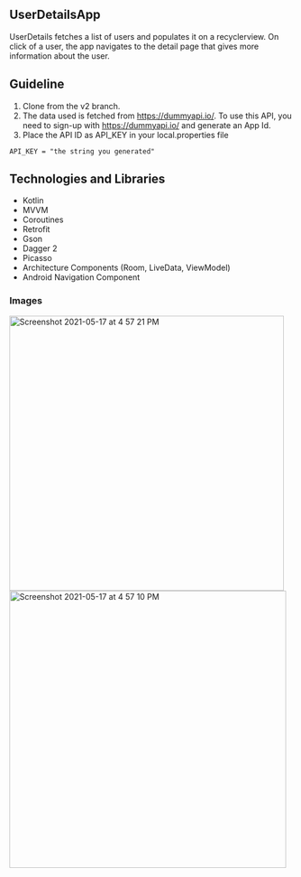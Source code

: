 ## UserDetailsApp
UserDetails fetches a list of users and populates it on a recyclerview. On click of a user, the app navigates to
the detail page that gives more information about the user.

## Guideline
1. Clone from the v2 branch.
2. The data used is fetched from https://dummyapi.io/. To use this API, you need to sign-up with https://dummyapi.io/ and generate an App Id.
3. Place the API ID as API_KEY in your local.properties file
```
API_KEY = "the string you generated"
```

## Technologies and Libraries
- Kotlin
- MVVM
- Coroutines
- Retrofit
- Gson
- Dagger 2
- Picasso
- Architecture Components (Room, LiveData, ViewModel)
- Android Navigation Component


### Images
<img width="487" alt="Screenshot 2021-05-17 at 4 57 21 PM" src="https://user-images.githubusercontent.com/19291341/118519588-2b241e80-b731-11eb-994e-380ffed4bc6f.png">
<img width="491" alt="Screenshot 2021-05-17 at 4 57 10 PM" src="https://user-images.githubusercontent.com/19291341/118519609-2f503c00-b731-11eb-8c21-757ba0d71280.png">
